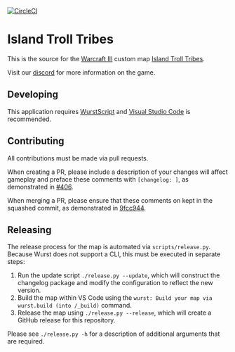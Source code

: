 [![CircleCI](https://circleci.com/gh/island-troll-tribes/island-troll-tribes/tree/master.svg?style=svg)](https://circleci.com/gh/island-troll-tribes/island-troll-tribes/tree/master)

# Island Troll Tribes

This is the source for the [Warcraft III](http://us.blizzard.com/en-us/games/war3/) custom map [Island Troll Tribes](https://www.hiveworkshop.com/threads/island-troll-tribes-v2-99f.297609/).

Visit our [discord](https://discord.gg/vmK3P2) for more information on the game.

## Developing

This application requires [WurstScript](https://wurstlang.org/) and [Visual Studio Code](https://code.visualstudio.com/) is recommended.

## Contributing

All contributions must be made via pull requests.

When creating a PR, please include a description of your changes will affect gameplay and preface these comments with `[changelog: ]`, as demonstrated in [#406](https://github.com/island-troll-tribes/island-troll-tribes/pull/406).

When merging a PR, please ensure that these comments on kept in the squashed commit, as demonstrated in [9fcc944](https://github.com/island-troll-tribes/island-troll-tribes/commit/9fcc944d078db1a87ca1b68a34ebfb5d77f24ba0).

## Releasing 

The release process for the map is automated via `scripts/release.py`. Because Wurst does not support a CLI, this must be executed in separate steps:

1. Run the update script `./release.py --update`, which will construct the changelog package and modify the configuration to reflect the new version.
2. Build the map within VS Code using the `wurst: Build your map via wurst.build (into /_build)` command.
3. Release the map using `./release.py --release`, which will create a GitHub release for this repository.

Please see `./release.py -h` for a description of additional arguments that are required.
